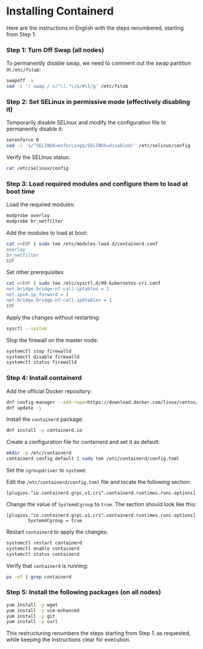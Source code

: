 Installing Containerd
=====================

Here are the instructions in English with the steps renumbered, starting from Step 1:

### Step 1: Turn Off Swap (all nodes)
To permanently disable swap, we need to comment out the swap partition in `/etc/fstab`:

```bash
swapoff -a
sed -i '/ swap / s/^\(.*\)$/#\1/g' /etc/fstab
```

### Step 2: Set SELinux in permissive mode (effectively disabling it)
Temporarily disable SELinux and modify the configuration file to permanently disable it:

```bash
setenforce 0
sed -i 's/^SELINUX=enforcing$/SELINUX=disabled/' /etc/selinux/config
```

Verify the SELinux status:

```bash
cat /etc/selinux/config
```

### Step 3: Load required modules and configure them to load at boot time
Load the required modules:

```bash
modprobe overlay
modprobe br_netfilter
```

Add the modules to load at boot:

```bash
cat <<EOF | sudo tee /etc/modules-load.d/containerd.conf
overlay
br_netfilter
EOF
```

Set other prerequisites:

```bash
cat <<EOF | sudo tee /etc/sysctl.d/99-kubernetes-cri.conf
net.bridge.bridge-nf-call-iptables = 1
net.ipv4.ip_forward = 1
net.bridge.bridge-nf-call-ip6tables = 1
EOF
```

Apply the changes without restarting:

```bash
sysctl --system
```

Stop the firewall on the master node:

```bash
systemctl stop firewalld
systemctl disable firewalld
systemctl status firewalld
```

### Step 4: Install containerd
Add the official Docker repository:

```bash
dnf config-manager --add-repo=https://download.docker.com/linux/centos/docker-ce.repo
dnf update -y
```

Install the `containerd` package:

```bash
dnf install -y containerd.io
```

Create a configuration file for containerd and set it as default:

```bash
mkdir -p /etc/containerd
containerd config default | sudo tee /etc/containerd/config.toml
```

Set the `cgroupdriver` to `systemd`:

Edit the `/etc/containerd/config.toml` file and locate the following section:

```
[plugins."io.containerd.grpc.v1.cri".containerd.runtimes.runc.options]
```

Change the value of `SystemdCgroup` to `true`. The section should look like this:

```
[plugins."io.containerd.grpc.v1.cri".containerd.runtimes.runc.options]
        SystemdCgroup = true
```

Restart `containerd` to apply the changes:

```bash
systemctl restart containerd
systemctl enable containerd
systemctl status containerd
```

Verify that `containerd` is running:

```bash
ps -ef | grep containerd
```

### Step 5: Install the following packages (on all nodes)

```bash
yum install -y wget
yum install -y vim-enhanced
yum install -y git
yum install -y curl
```

This restructuring renumbers the steps starting from Step 1, as requested, while keeping the instructions clear for execution.
